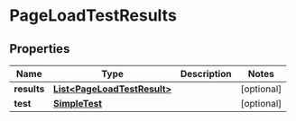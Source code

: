 

# PageLoadTestResults


## Properties

| Name | Type | Description | Notes |
|------------ | ------------- | ------------- | -------------|
|**results** | [**List&lt;PageLoadTestResult&gt;**](PageLoadTestResult.md) |  |  [optional] |
|**test** | [**SimpleTest**](SimpleTest.md) |  |  [optional] |



